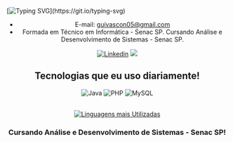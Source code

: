 [![Typing SVG](https://readme-typing-svg.herokuapp.com/?color=000000&size=35&center=true&vCenter=true&width=1000&lines=Olá,+Me+chamo+Guilherme+Vasconcellos;E+seja+Bem-vindo+ao+meu+perfil+do+Github!!!)](https://git.io/typing-svg)
<div align="center">
  
- E-mail: guivascon05@gmail.com
- Formada em Técnico em Informática - Senac SP.
  Cursando Análise e Desenvolvimento de Sistemas - Senac SP.

[![Linkedin](https://img.shields.io/badge/LinkedIn-0077B5?style=for-the-badge&logo=linkedin&logoColor=white)](https://www.linkedin.com/in/guilherme-vasconcellos-59982313b/)
<a href = "mailto:guivascon05@gmail.com"><img src="https://img.shields.io/badge/-Gmail-%23333?style=for-the-badge&logo=gmail&logoColor=white" target="_blank"></a>
<br>

## Tecnologias que eu uso diariamente!
<div style = "display: inline_block">
  <img align = "center "alt="Java" src="https://img.shields.io/badge/Java-ED8B00?style=for-the-badge&logo=openjdk&logoColor=white">
  <img align = "center "alt="PHP" src="https://img.shields.io/badge/PHP-777BB4?style=for-the-badge&logo=php&logoColor=white">
  <img align = "center "alt="MySQL" src="https://img.shields.io/badge/MySQL-00000F?style=for-the-badge&logo=mysql&logoColor=white">
</div><br>

[![Linguagens mais Utilizadas](https://github-readme-stats.vercel.app/api/top-langs/?username=GuilhermeHSV&layout=donut-vertical)](https://github.com/GuilhermeHSV)



### Cursando Análise e Desenvolvimento de Sistemas - Senac SP!

</div>

<!--
[![Linguagens mais Utilizadas](https://github-readme-stats.vercel.app/api/top-langs/?username=GuilhermeHSV)](https://github.com/GuilhermeHSV/github-readme-stats)


[![Linguagens mais Utilizadas](https://github-readme-stats.vercel.app/api/top-langs/?username=GuilhermeHSV&layout=donut-vertical)](https://github.com/GuilhermeHSV)




## Útlimo Projeto:
- [Loja Edi Bolos](www.edibolos.com.br)
--!>
